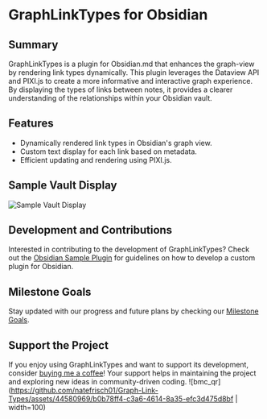 # GraphLinkTypes for Obsidian

## Summary
GraphLinkTypes is a plugin for Obsidian.md that enhances the graph-view by rendering link types dynamically. This plugin leverages the Dataview API and PIXI.js to create a more informative and interactive graph experience. By displaying the types of links between notes, it provides a clearer understanding of the relationships within your Obsidian vault.

## Features
- Dynamically rendered link types in Obsidian's graph view.
- Custom text display for each link based on metadata.
- Efficient updating and rendering using PIXI.js.

## Sample Vault Display
![Sample Vault Display](link-to-gif)

## Development and Contributions
Interested in contributing to the development of GraphLinkTypes? Check out the [Obsidian Sample Plugin](https://github.com/obsidianmd/obsidian-sample-plugin) for guidelines on how to develop a custom plugin for Obsidian.

## Milestone Goals
Stay updated with our progress and future plans by checking our [Milestone Goals](link-to-milestone-goals).

## Support the Project
If you enjoy using GraphLinkTypes and want to support its development, consider [buying me a coffee](https://www.buymeacoffee.com/natefrisch)! Your support helps in maintaining the project and exploring new ideas in community-driven coding. ![bmc_qr](https://github.com/natefrisch01/Graph-Link-Types/assets/44580969/b0b78ff4-c3a6-4614-8a35-efc3d475d8bf | width=100)

